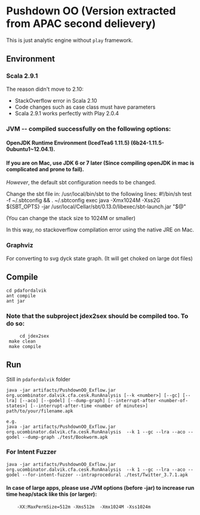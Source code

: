 
# Pushdown OO (Version extracted from APAC second delievery)

This is just analytic engine without `play` framework. 

## Environment

### Scala 2.9.1 

The reason didn't move to 2.10: 
* StackOverflow error in Scala 2.10
* Code changes such as case class must have parameters
* Scala 2.9.1 works perfectly with Play 2.0.4

### JVM -- compiled successfully on the following options:

#### OpenJDK Runtime Environment (IcedTea6 1.11.5) (6b24-1.11.5-0ubuntu1~12.04.1). 

#### If you are on Mac, use JDK 6 or 7 later (Since compiling openJDK in mac is complicated and prone to fail).
*However*, the default sbt configuration needs to be changed.

Change  the sbt file in:
   /usr/local/bin/sbt
to the following lines:
   #!/bin/sh
   test -f ~/.sbtconfig && . ~/.sbtconfig
   exec java -Xmx1024M -Xss2G  ${SBT_OPTS} -jar /usr/local/Cellar/sbt/0.13.0/libexec/sbt-launch.jar "$@"

(You can change the stack size to 1024M or smaller)

In this way, no stackoverflow compilation error using the native JRE on Mac.

### Graphviz 

For converting to svg dyck state graph. (It will get choked on large dot files)

## Compile

	cd pdafordalvik
	ant compile
	ant jar

### Note that the subproject jdex2sex should be compiled too. To do so:

    	 cd jdex2sex
	 make clean
	 make compile
	 

## Run
Still in `pdafordalvik` folder
	

	java -jar artifacts/PushdownOO_Exflow.jar org.ucombinator.dalvik.cfa.cesk.RunAnalysis [--k <number>] [--gc] [--lra] [--aco] [--godel] [--dump-graph] [--interrupt-after <number-of-states>] [--interrupt-after-time <number of minutes>] path/to/your/filename.apk
	
	e.g.
	java -jar artifacts/PushdownOO_Exflow.jar org.ucombinator.dalvik.cfa.cesk.RunAnalysis  --k 1 --gc --lra --aco --godel --dump-graph ./test/Bookworm.apk
	
### For Intent Fuzzer

	java -jar artifacts/PushdownOO_Exflow.jar org.ucombinator.dalvik.cfa.cesk.RunAnalysis  --k 1 --gc --lra --aco --godel --for-intent-fuzzer --intraprocedural ./test/Twitter_3.7.1.apk

#### In case of large apps, please use JVM options (before -jar) to increase run time heap/stack like this (or larger):
     	-XX:MaxPermSize=512m -Xms512m  -Xmx1024M -Xss1024m
	